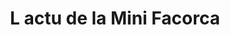 ---
    title: L actu de la Mini Facorca
    slug: L-actu-de-la-Mini-Facorca
    description:
    code: L-actu-de-la-Mini-Facorca
    image: https://cmdiy-archive.s3.us-east-1.amazonaws.com/adverts/images/L+actu+de+la+Mini+Facorca.jpeg
    download: https://cmdiy-archive.s3.us-east-1.amazonaws.com/adverts/documents/L+actu+de+la+Mini+Facorca.pdf
---